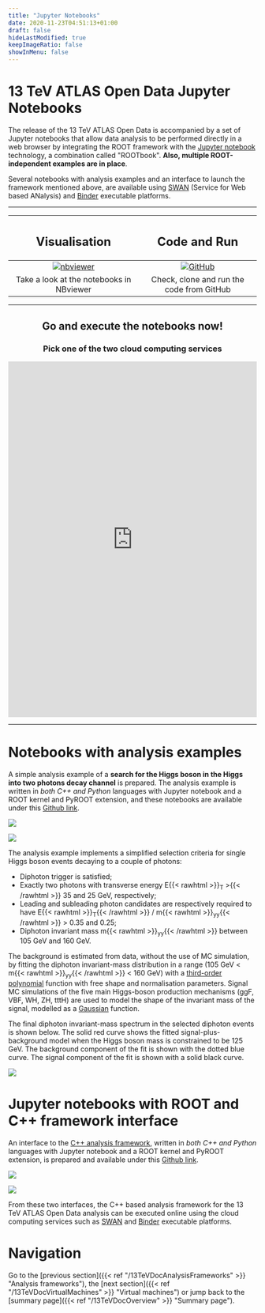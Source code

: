 ```yaml
---
title: "Jupyter Notebooks"
date: 2020-11-23T04:51:13+01:00
draft: false
hideLastModified: true
keepImageRatio: false
showInMenu: false
---
```


# 13 TeV ATLAS Open Data Jupyter Notebooks

The release of the 13 TeV ATLAS Open Data is accompanied by a set of Jupyter notebooks that allow data analysis to be performed directly in a web browser by integrating the ROOT framework with the [Jupyter notebook](https://jupyter.org/) technology, a combination called "ROOTbook". **Also, multiple ROOT-independent examples are in place**.

Several notebooks with analysis examples and an interface to launch the framework mentioned above, are available using [SWAN](https://swan.web.cern.ch/) (Service for Web based ANalysis) and [Binder](https://mybinder.org) executable platforms.

<CENTER>
<hr>

| <h2><b>Visualisation</b></h2> | <h2><b>Code and Run</b></h2> |
| :---:        |          :---: |
| [![nbviewer](images/Jupyter-logo.jpg)](https://nbviewer.jupyter.org/github/atlas-outreach-data-tools/notebooks-collection-opendata/tree/master/) | [![GitHub](images/GitHub-logo.png)](https://github.com/atlas-outreach-data-tools/notebooks-collection-opendata) |
| Take a look at the notebooks in NBviewer | Check, clone and run the code from GitHub |
<hr>

## Go and execute the notebooks now!
### Pick one of the two cloud computing services
<iframe src="http://opendata.atlas.cern/ROOT_execute/ROOTBooks_execute_mainframe.html" height="720px" width="100%" style="padding: 0% 0% 0% 0%;" frameborder="0"></iframe>
</br>
<hr>
</CENTER>

# Notebooks with analysis examples

A simple analysis example of a **search for the Higgs boson in the Higgs into two photons decay channel** is prepared. The analysis example is written in *both C++ and Python* languages with Jupyter notebook and a ROOT kernel and PyROOT extension, and these notebooks are available under this [Github link](https://github.com/atlas-outreach-data-tools/notebooks-collection-opendata).

![](images/Hyy-cpp.png)

![](images/Hyy-python.png)


The analysis example implements a simplified selection criteria for single Higgs boson events decaying to a couple of photons:

+ Diphoton trigger is satisfied;
+ Exactly two photons with transverse energy E{{< rawhtml >}}<sub>T</sub> >{{< /rawhtml >}} 35 and 25 GeV, respectively;
+ Leading and subleading photon candidates are respectively required to have E{{< rawhtml >}}<sub>T</sub>{{< /rawhtml >}} / m{{< rawhtml >}}<sub>yy</sub>{{< /rawhtml >}} > 0.35 and 0.25;
+ Diphoton invariant mass m{{< rawhtml >}}<sub>yy</sub>{{< /rawhtml >}} between 105 GeV and 160 GeV.

The background is estimated from data, without the use of MC simulation, by fitting the diphoton invariant-mass distribution in a range (105 GeV <  m{{< rawhtml >}}<sub>yy</sub>{{< /rawhtml >}} < 160 GeV) with a [third-order polynomial](https://en.wikipedia.org/wiki/Cubic_function) function with free shape and normalisation parameters. Signal MC simulations of the five main Higgs-boson production mechanisms (ggF, VBF, WH, ZH, tttH) are used to model the shape of the invariant mass of the signal, modelled as a [Gaussian](https://en.wikipedia.org/wiki/Normal_distribution) function.

The final diphoton invariant-mass spectrum in the selected diphoton events is shown below. The solid red curve shows the fitted signal-plus-background model when the Higgs boson mass is constrained to be 125 GeV. The background component of the fit is shown with the dotted blue curve. The signal component of the fit is shown with a solid black curve.

![](images/fig_12b.png)

# Jupyter notebooks with ROOT and C++ framework interface

An interface to the [C++ analysis framework](../frameworks/cpp.md), written in *both C++ and Python* languages with Jupyter notebook and a ROOT kernel and PyROOT extension, is prepared and available under this [Github link](https://github.com/atlas-outreach-data-tools/demos-framework-software-notebooks).

![](images/demo13-cpp.png)

![](images/demo13-python.png)

From these two interfaces, the C++ based analysis framework for the 13 TeV ATLAS Open Data analysis can be executed online using the cloud computing services such as [SWAN](https://swan.web.cern.ch/) and [Binder](https://swan.web.cern.ch/) executable platforms.

# Navigation
Go to the [previous section]({{< ref "/13TeVDocAnalysisFrameworks" >}} "Analysis frameworks"), the [next section]({{< ref "/13TeVDocVirtualMachines" >}} "Virtual machines") or jump back to the [summary page]({{< ref "/13TeVDocOverview" >}} "Summary page").